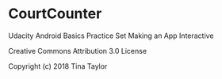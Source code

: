 # CourtCounter

Udacity Android Basics Practice Set Making an App Interactive
  
Creative Commons Attribution 3.0 License

Copyright (c) 2018 Tina Taylor

